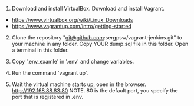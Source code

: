 1. Download and install VirtualBox. Download and install Vagrant.
 - https://www.virtualbox.org/wiki/Linux_Downloads
 - https://www.vagrantup.com/intro/getting-started

2. Clone the repository "git@github.com:sergpsw/vagrant-jenkins.git" to your machine in any folder. Copy YOUR dump.sql file in this folder. Open a terminal in this folder.

3. Copy '.env_examle' in '.env' and change variables.

4. Run the command 'vagrant up'. 

5. Wait the virtual machine starts up, open in the browser. http://192.168.88.83:80
NOTE. 80 is the default port, you specify the port that is registered in .env.